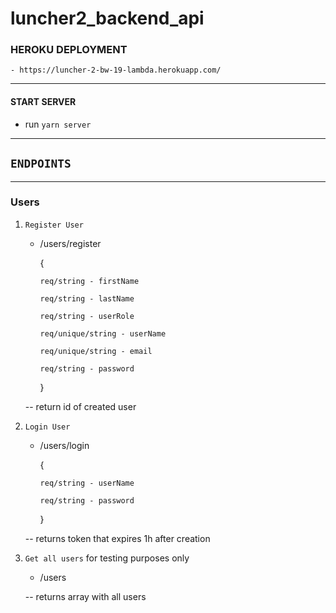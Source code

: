 # luncher2_backend_api

### HEROKU DEPLOYMENT

    - https://luncher-2-bw-19-lambda.herokuapp.com/

---

#### START SERVER

-   run `yarn server`

---

## `ENDPOINTS`

---

### Users

1.  `Register User`

    -   /users/register

        {

            req/string - firstName

            req/string - lastName

            req/string - userRole

            req/unique/string - userName

            req/unique/string - email

            req/string - password

        }

    -- return id of created user

1.  `Login User`

    -   /users/login

        {

            req/string - userName

            req/string - password

        }

    -- returns token that expires 1h after creation

1.  `Get all users` for testing purposes only

    -   /users

    -- returns array with all users
